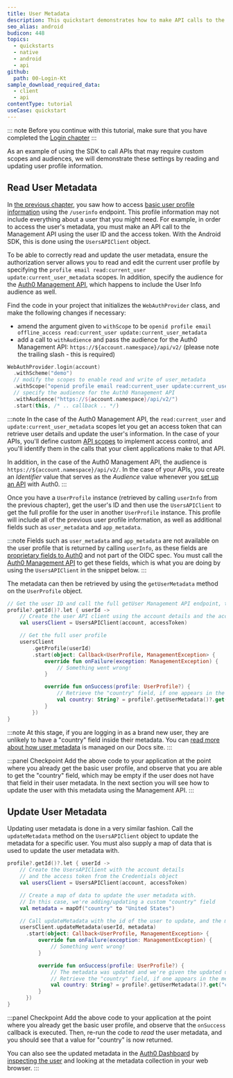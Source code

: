 ```yaml
---
title: User Metadata
description: This quickstart demonstrates how to make API calls to the Auth0 Management API to read and update user metadata.
seo_alias: android
budicon: 448
topics:
  - quickstarts
  - native
  - android
  - api
github:
  path: 00-Login-Kt
sample_download_required_data:
  - client
  - api
contentType: tutorial
useCase: quickstart
---
```


<!-- markdownlint-disable MD002 MD041 -->

::: note
Before you continue with this tutorial, make sure that you have completed the [Login chapter](/quickstart/native/android-vnext/00-login)
:::

As an example of using the SDK to call APIs that may require custom scopes and audiences, we will demonstrate these settings by reading and updating user profile information.

## Read User Metadata

In [the previous chapter](/quickstart/native/android-vnext/00-login#show-user-profile-information), you saw how to access [basic user profile information](https://auth0.com/docs/users/user-profiles) using the `/userinfo` endpoint. This profile information may not include everything about a user that you might need. For example, in order to access the user's metadata, you must make an API call to the Management API using the user ID and the access token. With the Android SDK, this is done using the `UsersAPIClient` object.

To be able to correctly read and update the user metadata, ensure the authorization server allows you to read and edit the current user profile by specifying the `profile email read:current_user update:current_user_metadata` scopes. In addition, specify the audience for the [Auth0 Management API](https://auth0.com/docs/api), which happens to include the User Info audience as well.

Find the code in your project that initializes the `WebAuthProvider` class, and make the following changes if necessary:

* amend the argument given to `withScope` to be `openid profile email offline_access read:current_user update:current_user_metadata`
* add a call to `withAudience` and pass the audience for the Auth0 Management API: `https://${account.namespace}/api/v2/` (please note the trailing slash - this is required)

```kotlin
WebAuthProvider.login(account)
  .withScheme("demo")
  // modify the scopes to enable read and write of user_metadata
  .withScope("openid profile email read:current_user update:current_user_metadata")
  // specify the audience for the Auth0 Management API  
  .withAudience("https://${account.namespace}/api/v2/")
  .start(this, /* .. callback .. */)
```

:::note
In the case of the Auth0 Management API, the `read:current_user` and `update:current_user_metadata` scopes let you get an access token that can retrieve user details and update the user's information. In the case of your APIs, you'll define custom [API scopes](https://auth0.com/docs/scopes/current/api-scopes) to implement access control, and you'll identify them in the calls that your client applications make to that API.

In addition, in the case of the Auth0 Management API, the audience is `https://${account.namespace}/api/v2/`. In the case of your APIs, you create an _Identifier_ value that serves as the _Audience_ value whenever you [set up an API](https://auth0.com/docs/getting-started/set-up-api) with Auth0.
:::

Once you have a `UserProfile` instance (retrieved by calling `userInfo` from the previous chapter), get the user's ID and then use the `UsersAPIClient` to get the full profile for the user in another `UserProfile` instance. This profile will include all of the previous user profile information, as well as additional fields such as `user_metadata` and `app_metadata`.

:::note
Fields such as `user_metadata` and `app_metadata` are not available on the user profile that is returned by calling `userInfo`, as these fields are [proprietary fields to Auth0](https://auth0.com/docs/users/normalized-user-profiles) and not part of the OIDC spec. You must call the [Auth0 Management API](https://auth0.com/docs/users/manage-user-metadata#management-api) to get these fields, which is what you are doing by using the `UsersAPIClient` in the snippet below.
:::

The metadata can then be retrieved by using the `getUserMetadata` method on the `UserProfile` object.

```kotlin
// Get the user ID and call the full getUser Management API endpoint, to retrieve the full profile information
profile?.getId()?.let { userId ->
    // Create the user API client using the account details and the access token from Credentials
    val usersClient = UsersAPIClient(account, accessToken)

    // Get the full user profile
    usersClient
        .getProfile(userId)
        .start(object: Callback<UserProfile, ManagementException> {
            override fun onFailure(exception: ManagementException) {
                // Something went wrong!
            }

            override fun onSuccess(profile: UserProfile?) {
                // Retrieve the "country" field, if one appears in the metadata
                val country: String? = profile?.getUserMetadata()?.get("country")
            }
        })
}
```

:::note
At this stage, if you are logging in as a brand new user, they are unlikely to have a "country" field inside their metadata. You can [read more about how user metadata](https://auth0.com/docs/users/manage-user-metadata) is managed on our Docs site.
:::

:::panel Checkpoint
Add the above code to your application at the point where you already get the basic user profile, and observe that you are able to get the "country" field, which may be empty if the user does not have that field in their user metadata. In the next section you will see how to update the user with this metadata using the Management API.
:::

## Update User Metadata

Updating user metadata is done in a very similar fashion. Call the `updateMetadata` method on the `UsersAPIClient` object to update the metadata for a specific user. You must also supply a map of data that is used to update the user metadata with.

```kotlin
profile?.getId()?.let { userId ->
    // Create the UsersAPIClient with the account details
    // and the access token from the Credentials object
    val usersClient = UsersAPIClient(account, accessToken)

    // Create a map of data to update the user metadata with.
    // In this case, we're adding/updating a custom "country" field
    val metadata = mapOf("country" to "United States")

    // Call updateMetadata with the id of the user to update, and the map of data
    usersClient.updateMetadata(userId, metadata)
      .start(object: Callback<UserProfile, ManagementException> {
          override fun onFailure(exception: ManagementException) {
              // Something went wrong!
          }

          override fun onSuccess(profile: UserProfile?) {
              // The metadata was updated and we're given the updated user profile.
              // Retrieve the "country" field, if one appears in the metadata
              val country: String? = profile?.getUserMetadata()?.get("country")
          }
      })
}
```

:::panel Checkpoint
Add the above code to your application at the point where you already get the basic user profile, and observe that the `onSuccess` callback is executed. Then, re-run the code to _read_ the user metadata, and you should see that a value for "country" is now returned.

You can also see the updated metadata in the [Auth0 Dashboard](https://manage.auth0.com) by [inspecting the user](https://auth0.com/docs/users/manage-users-using-the-dashboard) and looking at the metadata collection in your web browser.
:::
